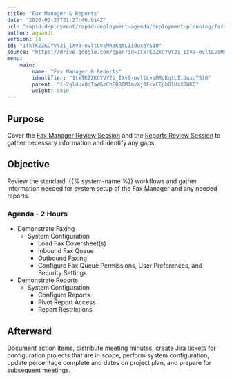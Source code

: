 ```yaml
---
title: "Fax Manager & Reports"
date: "2020-02-27T21:27:46.914Z"
url: "rapid-deployment/rapid-deployment-agenda/deployment-planning/fax-manager-and-reports.html"
author: aquandt
version: 16
id: "1tkTKZZKCYVY2i_IXv9-ovltLvsMRdKqtLIiduxqYS10"
source: "https://drive.google.com/open?id=1tkTKZZKCYVY2i_IXv9-ovltLvsMRdKqtLIiduxqYS10"
menu:
    main:
        name: "Fax Manager & Reports"
        identifier: "1tkTKZZKCYVY2i_IXv9-ovltLvsMRdKqtLIiduxqYS10"
        parent: "1-2qldux0qTaW6zChE0BBM1mvXjBFcxCEpbDlUiX0WKQ"
        weight: 5810
---
```

## Purpose

Cover the [Fax Manager Review Session](../../review-sessions/review-session-fax-manager.html) and the [Reports Review Session](../../review-sessions/review-session-reports.html) to gather necessary information and identify any gaps.

## Objective

Review the standard  {{% system-name %}} workflows and gather information needed for system setup of the Fax Manager and any needed reports.

### Agenda - 2 Hours

* Demonstrate Faxing
    * System Configuration
        * Load Fax Coversheet(s)
        * Inbound Fax Queue
        * Outbound Faxing
        * Configure Fax Queue Permissions, User Preferences, and Security Settings
* Demonstrate Reports
    * System Configuration
        * Configure Reports
        * Pivot Report Access
        * Report Restrictions

## Afterward

Document action items, distribute meeting minutes, create Jira tickets for configuration projects that are in scope, perform system configuration, update percentage complete and dates on project plan, and prepare for subsequent meetings.

